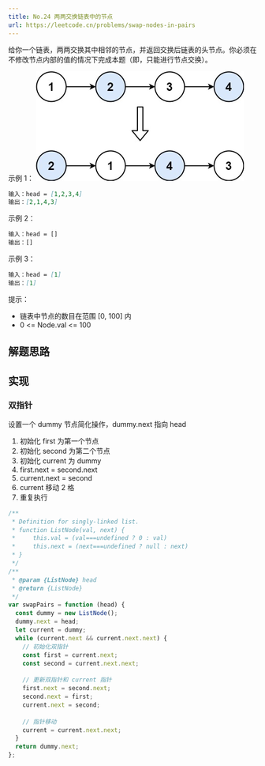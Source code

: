 ```yaml
---
title: No.24 两两交换链表中的节点
url: https://leetcode.cn/problems/swap-nodes-in-pairs
---
```


给你一个链表，两两交换其中相邻的节点，并返回交换后链表的头节点。你必须在不修改节点内部的值的情况下完成本题（即，只能进行节点交换）。

示例 1：
![swap_ex1](/img/code_leetcode_No.24_swap_ex1.png)

```md
输入：head = [1,2,3,4]
输出：[2,1,4,3]
```

示例 2：

```md
输入：head = []
输出：[]
```

示例 3：

```md
输入：head = [1]
输出：[1]
```

提示：

- 链表中节点的数目在范围 \[0, 100\] 内
- 0 <= Node.val <= 100

## 解题思路

## 实现

### 双指针

设置一个 dummy 节点简化操作，dummy.next 指向 head

1. 初始化 first 为第一个节点
2. 初始化 second 为第二个节点
3. 初始化 current 为 dummy
4. first.next = second.next
5. current.next = second
6. current 移动 2 格
7. 重复执行

```js
/**
 * Definition for singly-linked list.
 * function ListNode(val, next) {
 *     this.val = (val===undefined ? 0 : val)
 *     this.next = (next===undefined ? null : next)
 * }
 */
/**
 * @param {ListNode} head
 * @return {ListNode}
 */
var swapPairs = function (head) {
  const dummy = new ListNode();
  dummy.next = head;
  let current = dummy;
  while (current.next && current.next.next) {
    // 初始化双指针
    const first = current.next;
    const second = current.next.next;

    // 更新双指针和 current 指针
    first.next = second.next;
    second.next = first;
    current.next = second;

    // 指针移动
    current = current.next.next;
  }
  return dummy.next;
};
```
